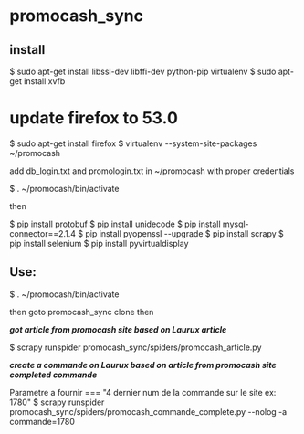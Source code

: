 # promocash_sync
install
-------

$ sudo apt-get install libssl-dev libffi-dev python-pip virtualenv
$ sudo apt-get install xvfb
# update firefox to 53.0
$ sudo apt-get install firefox
$ virtualenv --system-site-packages ~/promocash

add db_login.txt and promologin.txt in ~/promocash with proper credentials

$ . ~/promocash/bin/activate

then

$ pip install protobuf
$ pip install unidecode
$ pip install mysql-connector==2.1.4
$ pip install pyopenssl --upgrade
$ pip install scrapy
$ pip install selenium
$ pip install pyvirtualdisplay


Use:
----
$ . ~/promocash/bin/activate

then goto promocash_sync clone then

*__got article from promocash site based on Laurux article__*  

$ scrapy runspider promocash_sync/spiders/promocash_article.py

*__create a commande on Laurux based on article from promocash site completed commande__*  

Parametre a fournir ===  "4 dernier num de la commande sur le site ex: 1780"
$ scrapy runspider promocash_sync/spiders/promocash_commande_complete.py --nolog -a commande=1780
